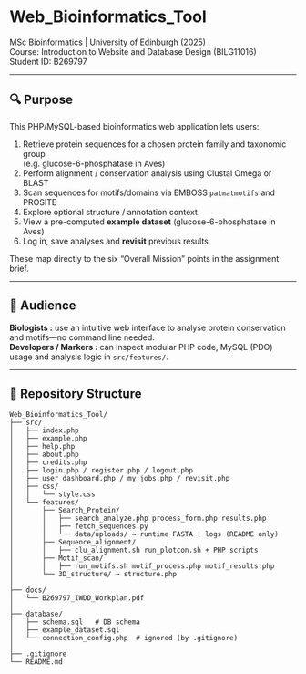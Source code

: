 # Web_Bioinformatics_Tool  
MSc Bioinformatics | University of Edinburgh (2025)  
Course: Introduction to Website and Database Design (BILG11016)  
Student ID: B269797  

---

## 🔍 Purpose

This PHP/MySQL-based bioinformatics web application lets users:

1. Retrieve protein sequences for a chosen protein family and taxonomic group  
   (e.g. glucose-6-phosphatase in Aves)  
2. Perform alignment / conservation analysis using Clustal Omega or BLAST  
3. Scan sequences for motifs/domains via EMBOSS `patmatmotifs` and PROSITE  
4. Explore optional structure / annotation context  
5. View a pre-computed **example dataset** (glucose-6-phosphatase in Aves)  
6. Log in, save analyses and **revisit** previous results  

These map directly to the six “Overall Mission” points in the assignment brief.

---

## 🧠 Audience

**Biologists :** use an intuitive web interface to analyse protein conservation and motifs—no command line needed.  
**Developers / Markers :** can inspect modular PHP code, MySQL (PDO) usage and analysis logic in `src/features/`.

---

## 📂 Repository Structure

```text
Web_Bioinformatics_Tool/
├── src/
│   ├── index.php
│   ├── example.php
│   ├── help.php
│   ├── about.php
│   ├── credits.php
│   ├── login.php / register.php / logout.php
│   ├── user_dashboard.php / my_jobs.php / revisit.php
│   ├── css/
│   │   └── style.css
│   └── features/
│       ├── Search_Protein/
│       │   ├── search_analyze.php process_form.php results.php
│       │   ├── fetch_sequences.py
│       │   └── data/uploads/ → runtime FASTA + logs (README only)
│       ├── Sequence_alignment/
│       │   ├── clu_alignment.sh run_plotcon.sh + PHP scripts
│       ├── Motif_scan/
│       │   ├── run_motifs.sh motif_process.php motif_results.php
│       └── 3D_structure/ → structure.php
│
├── docs/
│   └── B269797_IWDD_Workplan.pdf
│
├── database/
│   ├── schema.sql   # DB schema
│   ├── example_dataset.sql
│   └── connection_config.php  # ignored (by .gitignore)
│
├── .gitignore
└── README.md


